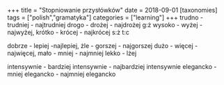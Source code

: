 +++
title = "Stopniowanie przysłówków"
date = 2018-09-01
[taxonomies]
tags = ["polish","gramatyka"]
categories = ["learning"]
+++
trudno - trudniej - najtrudniej
drogo - drożej - najdrożej g:ż
wysoko - wyżej - najwyżej, krótko - krócej - najkrócej s:ż t:c

dobrze - lepiej -najlepiej, żle - gorszej - najgorszej
dużo - więcej - najwięcej, mało - mniej - najmniej
lekko - lżej

intensywnie - bardziej intensywnie - najbardziej intensywnie
elegancko - mniej elegancko - najmniej elegancko